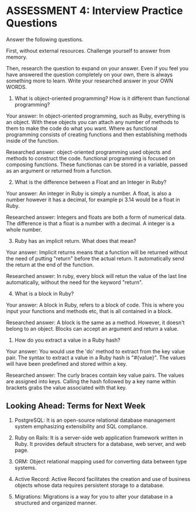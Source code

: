 # ASSESSMENT 4: Interview Practice Questions

Answer the following questions.

First, without external resources. Challenge yourself to answer from memory.

Then, research the question to expand on your answer. Even if you feel you have answered the question completely on your own, there is always something more to learn. Write your researched answer in your OWN WORDS.

1. What is object-oriented programming? How is it different than functional programming?

Your answer: In object-oriented programming, such as Ruby, everything is an object. With these objects you can attach any number of methods to them to make the code do what you want. Where as functional programming consists of creating functions and then establishing methods inside of the function.

Researched answer: object-oriented programming used objects and methods to construct the code. functional programming is focused on composing functions. These functionas can be stored in a variable, passed as an argument or returned from a function.

2. What is the difference between a Float and an Integer in Ruby?

Your answer: An integer in Ruby is simply a number. A float, is also a number however it has a decimal, for example pi 3.14 would be a float in Ruby.

Researched answer: Integers and floats are both a form of numerical data. The difference is that a float is a number with a decimal. A integer is a whole number.

3. Ruby has an implicit return. What does that mean?

Your answer: Implicit returns means that a function will be returned without the need of putting "return" before the actual return. It automatically send the return at the end of the function.

Researched answer: In ruby, every block will retun the value of the last line automatically, without the need for the keyword "return".

4. What is a block in Ruby?

Your answer: A block in Ruby, refers to a block of code. This is where you input your functions and methods etc, that is all contained in a block. 

Researched answer: A block is the same as a method. However, it doesn't belong to an object. Blocks can accept an argument and return a value.

1. How do you extract a value in a Ruby hash?

Your answer: You would use the 'do' method to extract from the key value pair. The syntax to extract a value in a Ruby hash is "#{value}". The values will have been predefined and stored within a key.

Researched answer: The curly braces contain key value pairs. The values are assigned into keys. Calling the hash followed by a key name within brackets grabs the value associated with that key.

## Looking Ahead: Terms for Next Week

1. PostgreSQL: It is an open-source relational database management system emphasizing extensibility and SQL compliance.

2. Ruby on Rails: It is a server-side web application framework written in Ruby. It provides default structers for a database, web server, and web page. 

3. ORM: Object relational mapping used for converting data between type systems.

4. Active Record: Active Record facilitates the creation and use of business objects whose data requires persistent storage to a database.

5. Migrations: Migrations is a way for you to alter your database in a structured and organized manner. 
